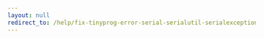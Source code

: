 ```yaml
---
layout: null
redirect_to: /help/fix-tinyprog-error-serial-serialutil-serialexception-cannot-configure-port/
---
```

